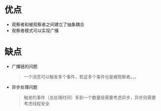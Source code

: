 # 优点
  * 观察者和被观察者之间建立了抽象耦合
  * 观察者模式可以实现广播
# 缺点
  * 广播链的问题
    > 一个消息可以触发多个事件，若这多个事件也是被观察者。。。
  * 异步处理问题
    > 触发的事件（总处理时间）多到一个数量级需要考虑异步，异步则需要考虑线程安全